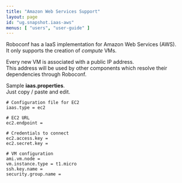 ```yaml
---
title: "Amazon Web Services Support"
layout: page
id: "ug.snapshot.iaas-aws"
menus: [ "users", "user-guide" ]
---
```


Roboconf has a IaaS implementation for Amazon Web Services (AWS).  
It only supports the creation of *compute* VMs.

Every new VM is associated with a public IP address.  
This address will be used by other components which resolve their dependencies through Roboconf.

Sample **iaas.properties**.  
Just copy / paste and edit.

``` properties
# Configuration file for EC2
iaas.type = ec2

# EC2 URL
ec2.endpoint = 

# Credentials to connect
ec2.access.key = 
ec2.secret.key = 

# VM configuration
ami.vm.node	= 
vm.instance.type = t1.micro
ssh.key.name = 
security.group.name	= 
```
